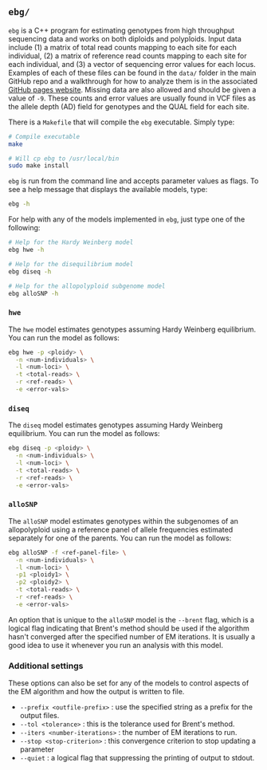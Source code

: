 ## `ebg/`

`ebg` is a C++ program for estimating genotypes from high throughput sequencing data and works on both diploids and polyploids.
Input data include (1) a matrix of total read counts mapping to each site for each individual,
(2) a matrix of reference read counts mapping to each site for each individual, and
(3) a vector of sequencing error values for each locus.
Examples of each of these files can be found in the `data/` folder in the main GitHub repo and a walkthrough for how to analyze them is in the associated [GitHub pages website](http://pblischak.github.io/polyploid-genotyping).
Missing data are also allowed and should be given a value of `-9`. These counts and error values are usually found in VCF files as the allele depth (AD) field for genotypes and the QUAL field for each site.

There is a `Makefile` that will compile the `ebg` executable. Simply type:

```bash
# Compile executable
make

# Will cp ebg to /usr/local/bin
sudo make install
```

`ebg` is run from the command line and accepts parameter values as flags. To see a help message that displays the available models, type:

```bash
ebg -h
```

For help with any of the models implemented in `ebg`, just type one of the following:

```bash
# Help for the Hardy Weinberg model
ebg hwe -h

# Help for the disequilibrium model
ebg diseq -h

# Help for the allopolyploid subgenome model
ebg alloSNP -h
```

### `hwe`

The `hwe` model estimates genotypes assuming Hardy Weinberg equilibrium. You can run the model as follows:

```bash
ebg hwe -p <ploidy> \
  -n <num-individuals> \
  -l <num-loci> \
  -t <total-reads> \
  -r <ref-reads> \
  -e <error-vals>
```

### `diseq`

The `diseq` model estimates genotypes assuming Hardy Weinberg equilibrium. You can run the model as follows:

```bash
ebg diseq -p <ploidy> \
  -n <num-individuals> \
  -l <num-loci> \
  -t <total-reads> \
  -r <ref-reads> \
  -e <error-vals>
```

### `alloSNP`

The `alloSNP` model estimates genotypes within the subgenomes of an allopolyploid using a reference panel of allele frequencies estimated separately for one of the parents. You can run the model as follows:

```bash
ebg alloSNP -f <ref-panel-file> \
  -n <num-individuals> \
  -l <num-loci> \
  -p1 <ploidy1> \
  -p2 <ploidy2> \
  -t <total-reads> \
  -r <ref-reads> \
  -e <error-vals>
```

An option that is unique to the `alloSNP` model is the `--brent` flag, which is a logical flag indicating that Brent's method should be used if the algorithm hasn't converged after the specified number of EM iterations. It is usually a good idea to use it whenever you run an analysis with this model.

### Additional settings

These options can also be set for any of the models to control aspects of the EM algorithm
and how the output is written to file.

 - `--prefix <outfile-prefix>` : use the specified string as a prefix for the output files.
 - `--tol <tolerance>` : this is the tolerance used for Brent's method.
 - `--iters <number-iterations>` : the number of EM iterations to run.
 - `--stop <stop-criterion>` : this convergence criterion to stop updating a parameter
 - `--quiet` : a logical flag that suppressing the printing of output to stdout.
